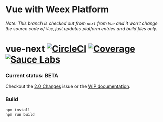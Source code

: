 # Vue with Weex Platform

*Note: This branch is checked out from `next` from `Vue` and it won't change the source code of `Vue`, just updates platform entries and build files only.*

# vue-next [![CircleCI](https://img.shields.io/circleci/project/vuejs/vue/next.svg?maxAge=2592000)](https://circleci.com/gh/vuejs/vue/tree/next) [![Coverage](https://img.shields.io/codecov/c/github/vuejs/vue/next.svg)](https://codecov.io/gh/vuejs/vue/branch/next) [![Sauce Labs](https://saucelabs.com/open_sauce/build_status/vuejs.svg)](https://saucelabs.com/beta/builds/03f78da5c56a4e61bb80c61f1c01d7d8)

### Current status: BETA

Checkout the [2.0 Changes](https://github.com/vuejs/vue/issues/2873) issue or the [WIP documentation](https://github.com/vuejs/vuejs.org/tree/2.0/src/guide).

### Build

``` bash
npm install
npm run build
```
